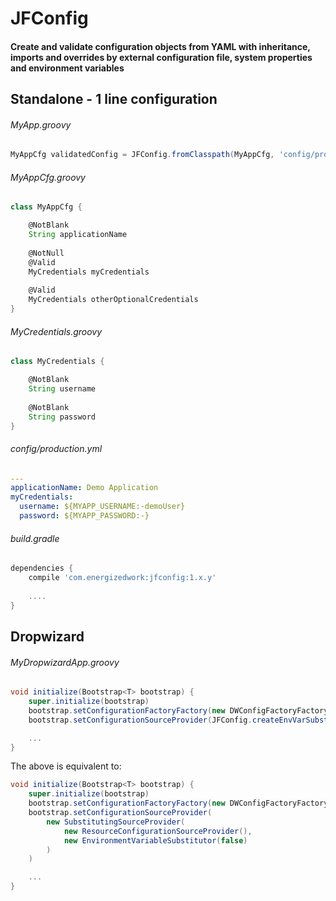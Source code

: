 # JFConfig

#### Create and validate configuration objects from YAML with inheritance, imports and overrides by external configuration file, system properties and environment variables

## Standalone - 1 line configuration

###### MyApp.groovy
```groovy
MyAppCfg validatedConfig = JFConfig.fromClasspath(MyAppCfg, 'config/production.yml')
```

###### MyAppCfg.groovy
```groovy
class MyAppCfg {

    @NotBlank
    String applicationName
    
    @NotNull
    @Valid
    MyCredentials myCredentials
    
    @Valid
    MyCredentials otherOptionalCredentials
}
```

###### MyCredentials.groovy
```groovy
class MyCredentials {

    @NotBlank
    String username
    
    @NotBlank
    String password
}
```

###### config/production.yml
```yaml
---
applicationName: Demo Application
myCredentials:
  username: ${MYAPP_USERNAME:-demoUser}
  password: ${MYAPP_PASSWORD:-}
```

###### build.gradle
```gradle
dependencies {
    compile 'com.energizedwork:jfconfig:1.x.y'
    
    ....
}
```

## Dropwizard

###### MyDropwizardApp.groovy
```groovy
void initialize(Bootstrap<T> bootstrap) {
    super.initialize(bootstrap)
    bootstrap.setConfigurationFactoryFactory(new DWConfigFactoryFactory<T>('inherits', 'import', 'dw'))
    bootstrap.setConfigurationSourceProvider(JFConfig.createEnvVarSubstitutingClasspathSourceProvider())

    ...
}
```


The above is equivalent to:

```groovy
void initialize(Bootstrap<T> bootstrap) {
    super.initialize(bootstrap)
    bootstrap.setConfigurationFactoryFactory(new DWConfigFactoryFactory<T>('inherits', 'import', 'dw'))
    bootstrap.setConfigurationSourceProvider(
        new SubstitutingSourceProvider(
            new ResourceConfigurationSourceProvider(),
            new EnvironmentVariableSubstitutor(false)
        )
    )

    ...
}
```
